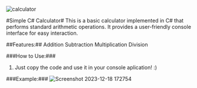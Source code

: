 
![calculator](https://github.com/tonkataaa/SimpleCalculator/assets/133912013/6b8ac934-3984-46cb-a217-df2b6f395be1)

#Simple C# Calculator#
This is a basic calculator implemented in C# that performs standard arithmetic operations. It provides a user-friendly console interface for easy interaction.

##Features:##
Addition
Subtraction
Multiplication
Division

###How to Use:###
1. Just copy the code and use it in your console aplication! :)

###Example:###
![Screenshot 2023-12-18 172754](https://github.com/tonkataaa/SimpleCalculator/assets/133912013/c64c205b-344d-4d89-938f-b9c10e3ae899)

